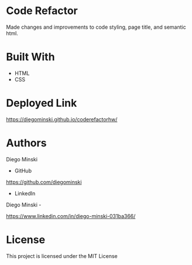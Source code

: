 # Code Refactor 
Made changes and improvements to code styling, page title, and semantic html.

# Built With

- HTML
- CSS


# Deployed Link
https://diegominski.github.io/coderefactorhw/



# Authors

Diego Minski


- GitHub

https://github.com/diegominski

- LinkedIn

Diego Minski - 

https://www.linkedin.com/in/diego-minski-031ba366/



# License
This project is licensed under the MIT License

